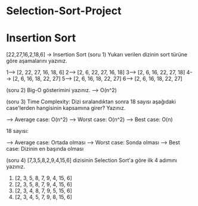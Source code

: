 # Selection-Sort-Project
# Insertion Sort

[22,27,16,2,18,6] -> Insertion Sort
(soru 1) 
Yukarı verilen dizinin sort türüne göre aşamalarını yazınız.

1--> [2, 22, 27, 16, 18, 6]
2--> [2, 6, 22, 27, 16, 18]
3--> [2, 6, 16, 22, 27, 18]
4--> [2, 6, 16, 18, 22, 27]
5--> [2, 6, 16, 18, 22, 27]
6--> [2, 6, 16, 18, 22, 27]

(soru 2) 
Big-O gösterimini yazınız. --> O(n^2)

(soru 3) 
Time Complexity: Dizi sıralandıktan sonra 18 sayısı aşağıdaki case'lerden hangisinin kapsamına girer? Yazınız.

--> Average case: O(n^2)
--> Worst case: O(n^2)
--> Best case: O(n)

18 sayısı:

--> Average case: Ortada olması
--> Worst case: Sonda olması
--> Best case: Dizinin en başında olması

(soru 4) 
[7,3,5,8,2,9,4,15,6] dizisinin Selection Sort'a göre ilk 4 adımını yazınız.

1. [2, 3, 5, 8, 7, 9, 4, 15, 6] 
2. [2, 3, 5, 8, 7, 9, 4, 15, 6] 
3. [2, 3, 4, 8, 7, 9, 5, 15, 6] 
4. [2, 3, 4, 5, 7, 9, 8, 15, 6] 







